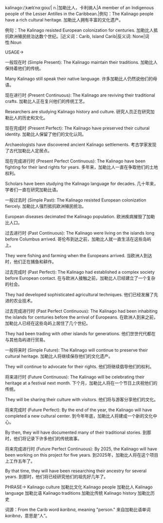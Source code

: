kalinago:/ˌkælɪˈnɑːɡoʊ/| n.|加勒比人，卡利纳人|A member of an Indigenous people of the Lesser Antilles in the Caribbean.|例句：The Kalinago people have a rich cultural heritage. 加勒比人拥有丰富的文化遗产。

例句：The Kalinago resisted European colonization for centuries.  加勒比人抵抗欧洲殖民统治达数个世纪。|近义词：Carib, Island Carib|反义词: None|词性:Noun


USAGE->

一般现在时 (Simple Present):
The Kalinago maintain their traditions. 加勒比人保持着他们的传统。

Many Kalinago still speak their native language. 许多加勒比人仍然说他们的母语。


现在进行时 (Present Continuous):
The Kalinago are reviving their traditional crafts. 加勒比人正在复兴他们的传统工艺。

Researchers are studying Kalinago history and culture. 研究人员正在研究加勒比人的历史和文化。


现在完成时 (Present Perfect):
The Kalinago have preserved their cultural identity. 加勒比人保留了他们的文化认同。

Archaeologists have discovered ancient Kalinago settlements. 考古学家发现了古代加勒比人定居点。


现在完成进行时 (Present Perfect Continuous):
The Kalinago have been fighting for their land rights for years. 多年来，加勒比人一直在争取他们的土地权利。

Scholars have been studying the Kalinago language for decades. 几十年来，学者们一直在研究加勒比语。


一般过去时 (Simple Past):
The Kalinago resisted European colonization fiercely. 加勒比人强烈抵抗欧洲殖民统治。

European diseases decimated the Kalinago population. 欧洲疾病摧毁了加勒比人口。


过去进行时 (Past Continuous):
The Kalinago were living on the islands long before Columbus arrived.  哥伦布到达之前，加勒比人就一直生活在这些岛屿上。

They were fishing and farming when the Europeans arrived. 当欧洲人到达时，他们正在捕鱼和耕作。


过去完成时 (Past Perfect):
The Kalinago had established a complex society before European contact. 在与欧洲人接触之前，加勒比人已经建立了一个复杂的社会。

They had developed sophisticated agricultural techniques. 他们已经发展了先进的农业技术。


过去完成进行时 (Past Perfect Continuous):
The Kalinago had been inhabiting the islands for centuries before the arrival of Europeans. 在欧洲人到来之前，加勒比人已经在这些岛屿上居住了几个世纪。

They had been trading with other islands for generations. 他们世世代代都在与其他岛屿进行贸易。


一般将来时 (Simple Future):
The Kalinago will continue to preserve their cultural heritage. 加勒比人将继续保存他们的文化遗产。

They will continue to advocate for their rights. 他们将继续倡导他们的权利。


将来进行时 (Future Continuous):
The Kalinago will be celebrating their heritage at a festival next month. 下个月，加勒比人将在一个节日上庆祝他们的传统。

They will be sharing their culture with visitors. 他们将与游客分享他们的文化。


将来完成时 (Future Perfect):
By the end of the year, the Kalinago will have completed a new cultural center. 到今年年底，加勒比人将建成一个新的文化中心。

By then, they will have documented many of their traditional stories. 到那时，他们将记录下许多他们的传统故事。


将来完成进行时 (Future Perfect Continuous):
By 2025, the Kalinago will have been working on this project for five years. 到2025年，加勒比人将在这个项目上工作五年了。

By that time, they will have been researching their ancestry for several years. 到那时，他们将已经研究他们的祖先好几年了。


PHRASE->
Kalinago culture  加勒比文化
Kalinago people  加勒比人
Kalinago language  加勒比语
Kalinago traditions  加勒比传统
Kalinago history 加勒比历史

词源：From the Carib word *karibna*, meaning "person."  来自加勒比语单词 *karibna*，意思是“人”。
